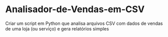# Analisador-de-Vendas-em-CSV
Criar um script em Python que analisa arquivos CSV com dados de vendas de uma loja (ou serviço) e gera relatórios simples

